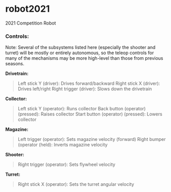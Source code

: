 # robot2021
2021 Competition Robot

### Controls:

Note: Several of the subsystems listed here (especially the shooter and turret) will be mostly or entirely autonomous,
so the teleop controls for many of the mechanisms may be more high-level than those from previous seasons.

**Drivetrain:**
> Left stick Y (driver): Drives forward/backward
> Right stick X (driver): Drives left/right
> Right trigger (driver): Slows down the drivetrain

**Collector:**
> Left stick Y (operator): Runs collector
> Back button (operator) (pressed): Raises collector 
> Start button (operator) (pressed): Lowers collector

**Magazine:**
> Left trigger (operator): Sets magazine velocity (forward)
> Right bumper (operator (held): Inverts magazine velocity

**Shooter:**
> Right trigger (operator): Sets flywheel velocity

**Turret:**
> Right stick X (operator): Sets the turret angular velocity
